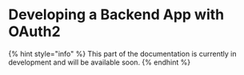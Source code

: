 # Developing a Backend App with OAuth2

{% hint style="info" %}
This part of the documentation is currently in development and will be available soon.
{% endhint %}
